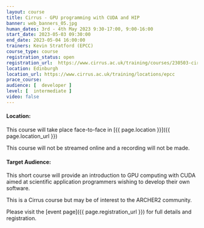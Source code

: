 ```yaml
---
layout: course
title: Cirrus - GPU programming with CUDA and HIP
banner: web_banners_05.jpg 
human_dates: 3rd - 4th May 2023 9:30-17:00, 9:00-16:00 
start_date: 2023-05-03 09:30:00
end_date: 2023-05-04 16:00:00
trainers: Kevin Stratford (EPCC)
course_type: course
registration_status: open
registration_url:  https://www.cirrus.ac.uk/training/courses/230503-cirrus-gpu
location: Edinburgh
location_url: https://www.cirrus.ac.uk/training/locations/epcc
prace_course: 
audience: [  developer ]
level: [  intermediate ]
video: false
---
```


#### Location:

This course will take place face-to-face in [{{ page.location }}]({{ page.location_url }})

This course will not be streamed online and a recording will not be made.



#### Target Audience:

This short course will provide an introduction to GPU computing with CUDA aimed at scientific application programmers wishing to develop their own software.

This is a Cirrus course but may be of interest to  the ARCHER2 community.

Please visit the [event page]({{ page.registration_url }}) for full details and registration.



		
					







 



